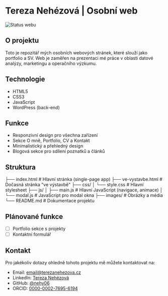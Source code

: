# Tereza Nehézová | Osobní web

![Status webu](https://img.shields.io/badge/status-ve%20v%C3%BDstavb%C4%9B-yellow)

## O projektu

Toto je repozitář mých osobních webových stránek, které slouží jako portfolio a SV. Web je zaměřen na prezentaci mé práce v oblasti datové analýzy, marketingu a operačního výzkumu.

## Technologie

- HTML5
- CSS3
- JavaScript
- WordPress (back-end)

## Funkce

- Responzivní design pro všechna zařízení
- Sekce O mně, Portfolio, CV a Kontakt
- Minimalistický a přehledný design
- Blogová sekce pro sdílení poznatků a článků

## Struktura
├── index.html              # Hlavní stránka (single-page app)
├── ve-vystavbe.html        # Dočasná stránka "ve výstavbě"
├── css/
│   └── style.css           # Hlavní stylesheet
├── js/
│   ├── main.js            # Hlavní JavaScript (navigace, animace)
│   └── modal.js           # JavaScript pro modal okna
├── images/                 # Obrázky a média
└── README.md              # Dokumentace projektu

## Plánované funkce
- [ ] Portfolio sekce s projekty
- [ ] Kontaktní formulář

## Kontakt

Pro jakékoliv dotazy ohledně tohoto projektu mě můžete kontaktovat na:
- Email: email@terezanehezova.cz
- LinkedIn: [Tereza Nehézová](https://www.linkedin.com/in/tereza-nehezova/)
- GitHub: [@nehy06](https://github.com/nehy06)
- ORCID: [0000-0002-7695-6194](https://orcid.org/0000-0002-7695-6194)